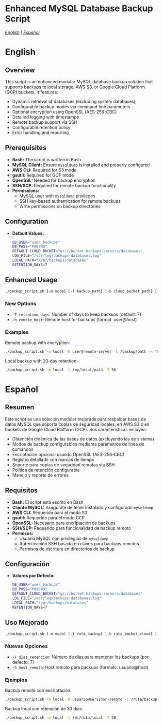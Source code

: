 # Enhanced MySQL Database Backup Script

*[English](#english) | [Español](#español)*

# English

## Overview
This script is an enhanced modular MySQL database backup solution that supports backups to local storage, AWS S3, or Google Cloud Platform (GCP) buckets. It features:
- Dynamic retrieval of databases (excluding system databases)
- Configurable backup modes via command-line parameters
- Optional encryption using OpenSSL (AES-256-CBC)
- Detailed logging with timestamps
- Remote backup support via SSH
- Configurable retention policy
- Error handling and reporting

## Prerequisites
- **Bash:** The script is written in Bash
- **MySQL Client:** Ensure `mysqldump` is installed and properly configured
- **AWS CLI:** Required for S3 mode
- **gsutil:** Required for GCP mode
- **OpenSSL:** Needed for backup encryption
- **SSH/SCP:** Required for remote backup functionality
- **Permissions:**
  - MySQL user with `mysqldump` privileges
  - SSH key-based authentication for remote backups
  - Write permissions on backup directories

## Configuration
- **Default Values:**
  ```bash
  DB_USER="user_backups"
  DB_PASS="PASSWD"
  DEFAULT_CLOUD_BUCKET="gs://bucket-backups-servers/databases"
  LOG_FILE="/var/log/backups-databases.log"
  LOCAL_PATH="/var/backups/databases"
  RETENTION_DAYS=7
  ```

## Enhanced Usage
```bash
./backup_script.sh [-m mode] [-l backup_path] [-b cloud_bucket_path] [-k encryption_key] [-T retention_days] [-h remote_host]
```

### New Options
- `-T retention_days`: Number of days to keep backups (default: 7)
- `-h remote_host`: Remote host for backups (format: user@host)

### Examples

Remote backup with encryption:
```bash
./backup_script.sh -m local -h user@remote-server -l /backup/path -k "mySecretKey"
```

Local backup with 30-day retention:
```bash
./backup_script.sh -m local -l /my/local/path -T 30
```

# Español

## Resumen
Este script es una solución modular mejorada para respaldar bases de datos MySQL que soporta copias de seguridad locales, en AWS S3 o en buckets de Google Cloud Platform (GCP). Sus características incluyen:
- Obtención dinámica de las bases de datos (excluyendo las de sistema)
- Modos de backup configurables mediante parámetros de línea de comandos
- Encriptación opcional usando OpenSSL (AES-256-CBC)
- Registro detallado con marcas de tiempo
- Soporte para copias de seguridad remotas via SSH
- Política de retención configurable
- Manejo y reporte de errores

## Requisitos
- **Bash:** El script está escrito en Bash
- **Cliente MySQL:** Asegúrate de tener instalado y configurado `mysqldump`
- **AWS CLI:** Requerido para el modo S3
- **gsutil:** Requerido para el modo GCP
- **OpenSSL:** Necesario para encriptación de backups
- **SSH/SCP:** Requerido para funcionalidad de backup remoto
- **Permisos:**
  - Usuario MySQL con privilegios de `mysqldump`
  - Autenticación SSH basada en claves para backups remotos
  - Permisos de escritura en directorios de backup

## Configuración
- **Valores por Defecto:**
  ```bash
  DB_USER="user_backups"
  DB_PASS="PASSWD"
  DEFAULT_CLOUD_BUCKET="gs://bucket-backups-servers/databases"
  LOG_FILE="/var/log/backups-databases.log"
  LOCAL_PATH="/var/backups/databases"
  RETENTION_DAYS=7
  ```

## Uso Mejorado
```bash
./backup_script.sh [-m modo] [-l ruta_backup] [-b ruta_bucket_cloud] [-k clave_encriptacion] [-T dias_retencion] [-h host_remoto]
```

### Nuevas Opciones
- `-T dias_retencion`: Número de días para mantener los backups (por defecto: 7)
- `-h host_remoto`: Host remoto para backups (formato: usuario@host)

### Ejemplos

Backup remoto con encriptación:
```bash
./backup_script.sh -m local -h usuario@servidor-remoto -l /ruta/backup -k "miClaveSecreta"
```

Backup local con retención de 30 días:
```bash
./backup_script.sh -m local -l /mi/ruta/local -T 30
```
